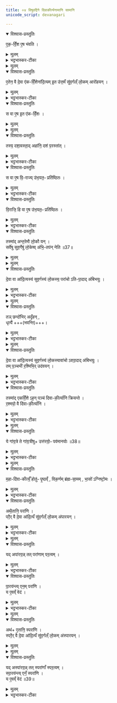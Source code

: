 ```yaml
---
title: ०४ विषुवद्दिने दिवाकीर्त्यनामानि सामानि
unicode_script: devanagari

---
```

<details open><summary>विश्वास-प्रस्तुतिः</summary>

ए॒क॒-विँ॒श ए॒ष भ॑वति ।  
</details>

<details><summary>मूलम्</summary>

ए॒क॒-विँ॒श ए॒ष भ॑वति ।  
</details>

<details><summary>भट्टभास्कर-टीका</summary>

1 एकविंश इत्यादि ॥ एष वक्ष्यमाणो विषुवान् एकविंशः । एकविंशस्तोमकः ।
</details>


<details><summary>मूलम्</summary>

ए॒तेन॒ वै दे॒वा ए॑कविँ॒शेन॑ ।
आ॒दि॒त्यमि॒त उ॑त्त॒मँ सु॑व॒र्गल्ँ लो॒कमारो॑हयन् ।
</details>

<details open><summary>विश्वास-प्रस्तुतिः</summary>

ए॒तेन॒ वै दे॒वा ए॑क-विँ॒शेना॑दि॒त्यम् इ॒त उ॑त्त॒मँ सु॑व॒र्गल्ँ लो॒कम् आरो॑हयन् ।  
</details>

<details><summary>मूलम्</summary>

ए॒तेन॒ वै दे॒वा ए॑क-विँ॒शेना॑दि॒त्यम् इ॒त उ॑त्त॒मँ सु॑व॒र्गल्ँ लो॒कम् आरो॑हयन् ।  
</details>

<details><summary>भट्टभास्कर-टीका</summary>

एतेन वा इत्यादि । गतम् ।
</details>

<details open><summary>विश्वास-प्रस्तुतिः</summary>

स वा ए॒ष इ॒त ए॑क-विँ॒शः ।  
</details>

<details><summary>मूलम्</summary>

स वा ए॒ष इ॒त ए॑क-विँ॒शः ।  
</details>


<details><summary>मूलम्</summary>

तस्य॒ दशा॒वस्ता॒दहा॑नि ।
दश॑ प॒रस्ता॑त् ।
</details>

<details open><summary>विश्वास-प्रस्तुतिः</summary>

तस्य॒ दशा॒वस्ता॒द् अहा॑नि॒ दश॑ प॒रस्ता॑त् ।  
</details>

<details><summary>मूलम्</summary>

तस्य॒ दशा॒वस्ता॒द् अहा॑नि॒ दश॑ प॒रस्ता॑त् ।  
</details>

<details><summary>भट्टभास्कर-टीका</summary>

स वा इत्यादि । स एष वक्ष्यमाण इतोपि हेतोः एकविंशः, तस्य दशावस्तादहानि परस्ताच्च दश अहानि ।
</details>

<details open><summary>विश्वास-प्रस्तुतिः</summary>

स वा ए॒ष वि॒-राज्य् उ॑भ॒यत॒ᳶ प्रति॑ष्ठितः ।  
</details>

<details><summary>मूलम्</summary>

स वा ए॒ष वि॒-राज्य् उ॑भ॒यत॒ᳶ प्रति॑ष्ठितः ।  
</details>

<details><summary>भट्टभास्कर-टीका</summary>

सः अयं मध्ये पृष्ठवंशस्थानीय उभयतः अवस्तात् परस्ताच्च विराजि प्रतिष्ठितः । कथं ? पृष्ठ्यः षडहः, विश्वजित्, त्रयः परस्सामानः विषुवान्, परतो व्यावृत्तास्त्रयः परस्सामानः, अभिजित्, पृष्ठ्यः पडह आवृत्त इति ॥
</details>

<details open><summary>विश्वास-प्रस्तुतिः</summary>

वि॒राजि॒ हि वा ए॒ष उ॑भ॒यत॒ᳶ प्रति॑ष्ठितः ।  
</details>

<details><summary>मूलम्</summary>

वि॒राजि॒ हि वा ए॒ष उ॑भ॒यत॒ᳶ प्रति॑ष्ठितः ।  
</details>

<details><summary>भट्टभास्कर-टीका</summary>

2 विराजि हीत्यादि ॥ एष खल्वादित्योपि हि विराज्युभयतः प्रतिष्ठितः अवस्तात् पञ्चशतानि रश्मयः परस्ताच्च पञ्चशतानि मध्ये विराजि प्रतिष्ठितो भवति । यद्वा - प्रधानभूतैर्दशभिः रश्मिभिः अवस्तात्परस्ताच्च उभयतः प्रतितिष्ठतीति ।
</details>

<details open><summary>विश्वास-प्रस्तुतिः</summary>

तस्मा॑द् अन्त॒रेमौ लो॒कौ यन् ।  
सर्वे॑षु सुव॒र्गेषु॑ लो॒केष्व् अ॑भि॒-तप॑न् नेति ॥37॥  
</details>

<details><summary>मूलम्</summary>

तस्मा॑द् अन्त॒रेमौ लो॒कौ यन् ।  
सर्वे॑षु सुव॒र्गेषु॑ लो॒केष्व् अ॑भि॒-तप॑न् नेति ॥37॥  
</details>


<details><summary>मूलम्</summary>

दे॒वा वा आ॑दि॒त्यस्य॑ सुव॒र्गस्य॑ लो॒कस्य॑ । परा॑चोऽतिपा॒दाद॑बिभयुः ।
</details>

<details open><summary>विश्वास-प्रस्तुतिः</summary>

दे॒वा वा आ॑दि॒त्यस्य॑ सुव॒र्गस्य॑ लो॒कस्य॒ परा॑चो ऽति-पा॒दाद् अ॑बिभयुः ।  
</details>

<details><summary>मूलम्</summary>

दे॒वा वा आ॑दि॒त्यस्य॑ सुव॒र्गस्य॑ लो॒कस्य॒ परा॑चो ऽति-पा॒दाद् अ॑बिभयुः ।  
</details>

<details><summary>भट्टभास्कर-टीका</summary>

तस्मादित्यादि । ऊर्ध्वमतिगमनात् देवा अबिभयुः ।
</details>


<details><summary>मूलम्</summary>

तञ्छन्दो॑भिरदृँह॒न्धृत्यै॑ ।
</details>

<details open><summary>विश्वास-प्रस्तुतिः</summary>

तञ् छन्दो॑भिर् अदृँहन् ,   
धृत्यै॑ +++(भवन्ति)+++।  
</details>

<details><summary>मूलम्</summary>

तञ् छन्दो॑भिर् अदृँहन् ,   
धृत्यै॑ +++(भवन्ति)+++।  
</details>

<details><summary>भट्टभास्कर-टीका</summary>

तत्परिहाराय तं आदित्यं छन्दोभिः गायत्र्यादिभिः सावनैः अदृंहन् स्तम्भितवन्तः रज्जुभिर्बद्धमिवाकुर्वन् । तस्माद्धृत्यै भवन्ति छन्दांसि ॥
</details>


<details><summary>मूलम्</summary>

दे॒वा वा आ॑दि॒त्यस्य॑ सुव॒र्गस्य॑ लो॒कस्य॑ । अवा॑चोऽवपा॒दाद॑बिभयुः ।
</details>

<details open><summary>विश्वास-प्रस्तुतिः</summary>

दे॒वा वा आ॑दि॒त्यस्य॑ सुव॒र्गस्य॑ लो॒कस्यावा॑चो ऽवपा॒दाद् अ॑बिभयुः ।  
तम् प॒ञ्चभी॑ र॒श्मिभि॒र् उद॑वयन् ।  
</details>

<details><summary>मूलम्</summary>

दे॒वा वा आ॑दि॒त्यस्य॑ सुव॒र्गस्य॑ लो॒कस्यावा॑चो ऽवपा॒दाद् अ॑बिभयुः ।  
तम् प॒ञ्चभी॑ र॒श्मिभि॒र् उद॑वयन् ।  
</details>

<details><summary>भट्टभास्कर-टीका</summary>

3 देवा वा इत्याति ॥ अवाचोऽवपादात् अधस्तात् न्यक्पतनात् अबिभयुः । तत्परिहाराय पञ्चभी रश्मिभिरादित्यं उदवयन् ऊर्ध्वमुत्तम्भितवन्तः ऊर्ध्वमिवाकुर्वन् ।
</details>

<details open><summary>विश्वास-प्रस्तुतिः</summary>

तस्मा॑द् एकविँ॒शे ऽह॒न् पञ्च॑ दिवा-की॒र्त्या॑नि क्रियन्ते ।  
र॒श्मयो॒ वै दि॑वा-की॒र्त्या॑नि ।  
</details>

<details><summary>मूलम्</summary>

तस्मा॑द् एकविँ॒शे ऽह॒न् पञ्च॑ दिवा-की॒र्त्या॑नि क्रियन्ते ।  
र॒श्मयो॒ वै दि॑वा-की॒र्त्या॑नि ।  
</details>

<details><summary>भट्टभास्कर-टीका</summary>

तस्मादेकविंशेऽह्नि विषुवति पञ्च दिवाकीर्त्यनामानि क्रियन्ते । रश्मिस्थानीयानि हि दिवाकीर्त्यानि सामानि ।
</details>


<details><summary>मूलम्</summary>

ये गा॑य॒त्रे ।
ते गा॑य॒त्रीषूत्त॑रयो॒ᳶ पव॑मानयोः ॥38॥  
</details>

<details open><summary>विश्वास-प्रस्तुतिः</summary>

ये गा॑य॒त्रे ते गा॑य॒त्रीषु+ उत्त॑रयो॒ᳶ पव॑मानयोः ॥38॥  
</details>

<details><summary>मूलम्</summary>

ये गा॑य॒त्रे ते गा॑य॒त्रीषु+ उत्त॑रयो॒ᳶ पव॑मानयोः ॥38॥  
</details>

<details><summary>भट्टभास्कर-टीका</summary>

तत्र ये भ्राजाभ्राजे नाम दिवाकीर्त्ये गायत्रे प्रातस्सवने ते एव उत्तरयोः पवमानयोः मध्यन्दिने आर्भवे च कार्ये । विशेषस्तु सावनच्छन्दो हित्वा गायत्रीष्वेव कार्ये ।
</details>


<details><summary>मूलम्</summary>

म॒हादि॑वाकीर्त्यँ॒ होतु॑ᳶ पृ॒ष्ठम् । वि॒क॒र्णम्ब्र॑ह्मसा॒मम् ।
</details>

<details open><summary>विश्वास-प्रस्तुतिः</summary>

म॒हा-दि॑वा-कीर्त्यँ॒ होतु॑ᳶ पृ॒ष्ठव्ँ , विक॒र्णम् ब्र॑ह्म-सा॒मम् , भा॒सो॑ ऽग्निष्टो॒मः ।  
</details>

<details><summary>मूलम्</summary>

म॒हा-दि॑वा-कीर्त्यँ॒ होतु॑ᳶ पृ॒ष्ठव्ँ , विक॒र्णम् ब्र॑ह्म-सा॒मम् , भा॒सो॑ ऽग्निष्टो॒मः ।  
</details>

<details><summary>भट्टभास्कर-टीका</summary>

अय माध्यन्दिनं महादिवाकीर्त्यं नाम होतुः पृष्ठं पृष्ठानां प्रथमम् । तत्रेव विकर्णं नाम ब्रह्मसामं कार्यं पृष्ठानां तृतीयं ब्रह्मणः साम ब्रह्मसामम् । 'अनसन्तान्नपुंसकात्'इत्यच् समासान्तः ।
अथ तृतीयसवने भासो नाम अग्निष्टोमसाम कार्यः ॥
</details>

<details open><summary>विश्वास-प्रस्तुतिः</summary>

अथै॒तानि॒ परा॑णि ।  
परै॒र् वै दे॒वा आ॑दि॒त्यँ सु॑व॒र्गल्ँ लो॒कम् अ॑पारयन् ।  
</details>

<details><summary>मूलम्</summary>

अथै॒तानि॒ परा॑णि ।  
परै॒र् वै दे॒वा आ॑दि॒त्यँ सु॑व॒र्गल्ँ लो॒कम् अ॑पारयन् ।  
</details>

<details><summary>भट्टभास्कर-टीका</summary>

4 एवं विषुवत्तं विधाय तमभितः स्थितानां परस्साम्नां पुनस्तुतिर्नाम च क्रियते - अथेत्यादि ॥ अपारयन् स्वर्गलोकस्थानीयमादित्यं पूर्तिमगमयन् । पृ पालनपूरणयोः । यद्वा - पृ प्रीतौ । आदित्यमप्रीणयन् ।
</details>


<details><summary>मूलम्</summary>

यदपा॑रयन् ।
तत्परा॑णाम्पर॒त्वम् ।
</details>

<details open><summary>विश्वास-प्रस्तुतिः</summary>

यद् अपा॑रय॒न्न् तत् परा॑णाम् पर॒त्वम् ।  
</details>

<details><summary>मूलम्</summary>

यद् अपा॑रय॒न्न् तत् परा॑णाम् पर॒त्वम् ।  
</details>

<details><summary>भट्टभास्कर-टीका</summary>

तस्मात् पराणां परस्साम्नां परत्वम् । ऋदोरप्, पचाद्यच् वा । वृषादिर्द्रष्टव्यः ।
</details>

<details open><summary>विश्वास-प्रस्तुतिः</summary>

पा॒रय॑न्त्य् एन॒म् परा॑णि ।  
य ए॒वव्ँ वेद॑ ।  
</details>

<details><summary>मूलम्</summary>

पा॒रय॑न्त्य् एन॒म् परा॑णि ।  
य ए॒वव्ँ वेद॑ ।  
</details>

<details><summary>भट्टभास्कर-टीका</summary>

पराणि आदित्यं पारयन्ति पूरयन्ति प्रीणयन्ति वा । तैस्तं पारयन्ति देवाः । अथ य एवं वेद पराणां परत्वं एनं वेदितारं पराणि पारयन्ति प्रतिष्ठितैश्वर्यं कुर्वन्ति । परैरिति कर्तरि तृतीया न हेतौ, पारयन्त्येनं पराणीति कर्तृत्वदर्शनात् ॥
</details>


<details><summary>मूलम्</summary>

अथै॒तानि॒ स्परा॑णि ।
</details>

<details open><summary>विश्वास-प्रस्तुतिः</summary>

अथ॑+ ए॒तानि॒ स्परा॑णि ।  
स्परै॒र् वै दे॒वा आ॑दि॒त्यँ सु॑व॒र्गल्ँ लो॒कम् अ॑स्पारयन् ।
</details>

<details><summary>मूलम्</summary>

अथ॑+ ए॒तानि॒ स्परा॑णि ।  
स्परै॒र् वै दे॒वा आ॑दि॒त्यँ सु॑व॒र्गल्ँ लो॒कम् अ॑स्पारयन् ।
</details>


<details><summary>मूलम्</summary>

यदस्पा॑रयन् ।
तत्स्परा॑णाँ स्पर॒त्वम् ।
</details>

<details open><summary>विश्वास-प्रस्तुतिः</summary>

यद् अस्पा॑रय॒न्न् तत् स्परा॑णाँ स्पर॒त्वम् ।  
स्पा॒रय॑न्त्य् एनँ॒ स्परा॑णि ।  
य ए॒वव्ँ वेद॑ ॥39॥  
</details>

<details><summary>मूलम्</summary>

यद् अस्पा॑रय॒न्न् तत् स्परा॑णाँ स्पर॒त्वम् ।  
स्पा॒रय॑न्त्य् एनँ॒ स्परा॑णि ।  
य ए॒वव्ँ वेद॑ ॥39॥  
</details>

<details><summary>भट्टभास्कर-टीका</summary>

5 अथेत्यादि ॥ स्पृ प्रीतिचलनयोः । समानमन्यत् । एवं परस्परात्मकं नामद्वयं परस्साम्नां दर्शितम् ॥
इति द्वितीये चतुर्थोऽनुवाकः॥  

</details>